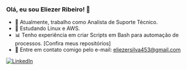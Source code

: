 ### Olá, eu sou Eliezer Ribeiro! 👋

- 🔭 Atualmente, trabalho como Analista de Suporte Técnico.
- 🌱 Estudando Linux e AWS.
- :bar_chart: Tenho experiência em criar Scripts em Bash para automação de processos. [Confira meus repositórios]
- :envelope_with_arrow: Entre em contato comigo pelo e-mail: [eliezersilva453@gmail.com](mailto:eliezersilva453@gmail.com)

[![LinkedIn](https://img.shields.io/badge/LinkedIn-Eliezer%20Ribeiro-blue)](https://www.linkedin.com/in/elinux)
